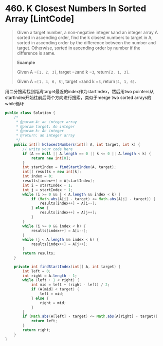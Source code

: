 # 460. K Closest Numbers In Sorted Array \[LintCode\]

> Given a target number, a non-negative integer `k`and an integer array A sorted in ascending order, find the k closest numbers to target in A, sorted in ascending order by the difference between the number and target. Otherwise, sorted in ascending order by number if the difference is same.
>
> **Example**
>
> Given A =`[1, 2, 3]`, target =`2`and k =`3`, return`[2, 1, 3]`.
>
> Given A =`[1, 4, 6, 8]`, target =`3`and k =`3`, return`[4, 1, 6]`.

用二分搜索找到距离target最近的index作为startIndex，然后用two pointers从startIndex开始往前后两个方向进行搜索，类似于merge two sorted arrays的while循环

```java
public class Solution {
    /*
     * @param A: an integer array
     * @param target: An integer
     * @param k: An integer
     * @return: an integer array
     */
    public int[] kClosestNumbers(int[] A, int target, int k) {
        // write your code here
        if (A == null || A.length == 0 || k <= 0 || A.length < k) {
            return new int[0];
        }
        int startIndex = findStartIndex(A, target);
        int[] results = new int[k];
        int index = 0;
        results[index++] = A[startIndex];
        int i = startIndex - 1;
        int j = startIndex + 1;
        while (i >= 0 && j < A.length && index < k) {
            if (Math.abs(A[i] - target) <= Math.abs(A[j] - target)) {
                results[index++] = A[i--];
            } else {
                results[index++] = A[j++];
            }    
        }
        while (i >= 0 && index < k) {
            results[index++] = A[i--];
        }
        while (j < A.length && index < k) {
            results[index++] = A[j++];
        }
        return results;
    }

    private int findStartIndex(int[] A, int target) {
        int left = 0;
        int right = A.length - 1;
        while (left + 1 < right) {
            int mid = left + (right - left) / 2;
            if (A[mid] < target) {
                left = mid;
            } else {
                right = mid;
            }
        }
        if (Math.abs(A[left] - target) <= Math.abs(A[right] - target)) {
            return left;
        }
        return right;
    }
}
```



